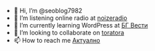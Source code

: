 - 👋 Hi, I’m @seoblog7982
- 👀 I’m listening online radio at [noizeradio](https://noizeradio.gr)
- 🌱 I’m currently learning WordPress at [БГ Вести](https://bgvesti.eu)
- 💞️ I’m looking to collaborate on [toratora](https://toratora.gr)
- 📫 How to reach me [Актуално](https://actualnobg.info)

<!---
seoblog7982/seoblog7982 is a ✨ special ✨ repository because its `README.md` (this file) appears on your GitHub profile.
You can click the Preview link to take a look at your changes.
--->
